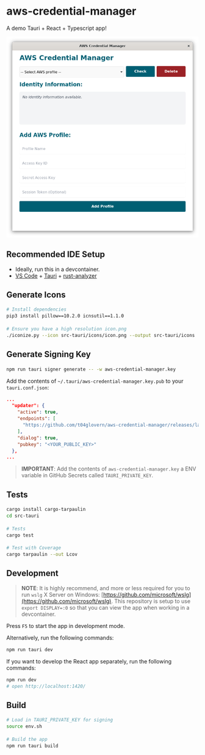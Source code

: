 # aws-credential-manager

A demo Tauri + React + Typescript app!

![Demo](./docs/demo.png)

## Recommended IDE Setup

- Ideally, run this in a devcontainer.
- [VS Code](https://code.visualstudio.com/) + [Tauri](https://marketplace.visualstudio.com/items?itemName=tauri-apps.tauri-vscode) + [rust-analyzer](https://marketplace.visualstudio.com/items?itemName=rust-lang.rust-analyzer)

## Generate Icons

```bash
# Install dependencies
pip3 install pillow==10.2.0 icnsutil==1.1.0

# Ensure you have a high resolution icon.png
./iconize.py --icon src-tauri/icons/icon.png --output src-tauri/icons
```

## Generate Signing Key

```bash
npm run tauri signer generate -- -w aws-credential-manager.key
```

Add the contents of `~/.tauri/aws-credential-manager.key.pub` to your `tauri.conf.json`:

```json
...
  "updater": {
    "active": true,
    "endpoints": [
      "https://github.com/t04glovern/aws-credential-manager/releases/latest/download/latest.json"
    ],
    "dialog": true,
    "pubkey": "<YOUR_PUBLIC_KEY>"
  },
...
```

> **IMPORTANT**: Add the contents of `aws-credential-manager.key` a ENV variable in GitHub Secrets called `TAURI_PRIVATE_KEY`.

## Tests

```bash
cargo install cargo-tarpaulin
cd src-tauri

# Tests
cargo test

# Test with Coverage
cargo tarpaulin --out Lcov
```

## Development

> **NOTE**: It is highly recommend, and more or less required for you to run `wslg` X Server on Windows: [https://github.com/microsoft/wslg](https://github.com/microsoft/wslg). This repository is setup to use `export DISPLAY=:0` so that you can view the app when working in a devcontainer.

Press `F5` to start the app in development mode.

Alternatively, run the following commands:

```bash
npm run tauri dev
```

If you want to develop the React app separately, run the following commands:

```bash
npm run dev
# open http://localhost:1420/
```

## Build

```bash
# Load in TAURI_PRIVATE_KEY for signing
source env.sh

# Build the app
npm run tauri build
```
